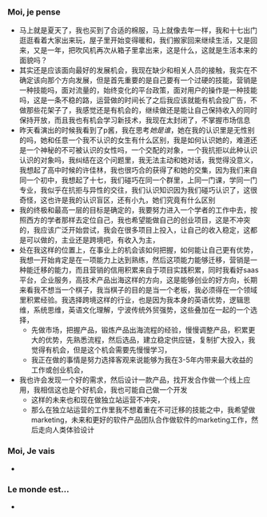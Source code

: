 ### Moi, je pense
- 马上就是夏天了，我也买到了合适的棉服，马上就像去年一样，我和十七出门逛逛看着大家出来玩，屋子里开始变得暖和，我们搬家回来继续生活，又是回来，又是一年，把吹风机再次从箱子里拿出来，这是什么，这就是生活本来的面貌吗？
- 其实还是应该面向最好的发展机会，我现在缺少和相关人员的接触，我实在不确定该向那个方向发展，但是首先重要的是自己要有一个过硬的技能，营销是一种技能吗，面对流量的，始终变化的平台政策，面对用户的操作是一种技能吗，这是一条不稳的路，运营做的时间长了之后我应该就能有机会投广告，不做那些花架子了，我感觉还是有机会的，继续做还是能让自己保持收入的同时保持开放，而且我也有机会学习新技术，我现在太封闭了，不掌握市场信息
- 昨天看演出的时候我看到了p酱，我在思考*她是谁*，她在我的认识里是无性别的吗，她和任意一个我不认识的女生有什么区别，我是如何认识她的，难道还是一个神秘的不可被认识的女性吗，一个交配的对象，一个我抗拒以此种认识认识的对象吗，我纠结在这个问题里，我无法主动和她对话，我觉得没意义，我想起了高中时候的许佳林，我也很巧合的获得了和她的交集，因为我们来自同一个初中，我想起了十七，我们碰巧在同一个群里，上同一门课，学同一门专业，我似乎在抗拒与异性的交往，我们认识知识因为我们碰巧认识了，这很奇怪，这也许是我的认识盲区，还有小九，她们究竟有什么区别
- 我的终极和最高一层的目标是确定的，我要努力进入一个学者的工作中去，按照西方的学者那样去定位自己，我也希望能做自己的创业项目，这是不冲突的，我应该广泛开始尝试，我会在很多项目上投入，让自己的收入稳定，这都是可以做的，主业还是跨境吧，有收入为主，
- 处在我这样的位置上，在事业上的机会该如何把握，如何能让自己更有优势，我想一开始肯定是在一项能力上达到熟练，然后这项能力能够迁移，营销是一种能迁移的能力，而且营销的信用积累来自于项目实践积累，同时我看好saas平台，企业服务，高技术产品出海这样的方向，这是能够创业的好方向，长期来看我不想当一个棋子，我当棋子的目的是当一个老板，我必须得在一个领域里积累经验。我选择跨境这样的行业，也是因为我本身的英语优势，逻辑思维，系统思维，英语文化理解，宁波传统外贸强势，这些叠加在一起的一个选择，
	- 先做市场，把握产品，锻炼产品出海流程的经验，慢慢调整产品，积累更大的优势，先熟悉流程，然后选品，建立稳定供应链，复制扩大投入，我觉得有机会，但是这个机会需要先慢慢学习，
	- 我正在做的事情是努力选择客观来说能够为我在3-5年内带来最大收益的工作或创业机会，
- 我也许会发现一个好的需求，然后设计一款产品，找开发合作做一个线上应用，我相信这也是个好机会，我也可能自己做一个开发
	- 这样的未来也和现在做独立站运营不冲突，
	- 那么在独立站运营的工作里我不想着重在不可迁移的技能之中，我希望做marketing，未来和更好的软件产品团队合作做软件的marketing工作，然后走向人类体验设计




### Moi, Je vais
- 



### Le monde est...
- 